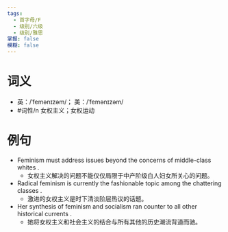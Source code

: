 ```yaml
---
tags:
  - 首字母/F
  - 级别/六级
  - 级别/雅思
掌握: false
模糊: false
---
```

# 词义
- 英：/ˈfemənɪzəm/； 美：/ˈfemənɪzəm/
- #词性/n  女权主义；女权运动
# 例句
- Feminism must address issues beyond the concerns of middle-class whites .
	- 女权主义解决的问题不能仅仅局限于中产阶级白人妇女所关心的问题。
- Radical feminism is currently the fashionable topic among the chattering classes .
	- 激进的女权主义是时下清淡阶层热议的话题。
- Her synthesis of feminism and socialism ran counter to all other historical currents .
	- 她将女权主义和社会主义的结合与所有其他的历史潮流背道而驰。

